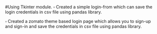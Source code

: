 #Using Tkinter module.
▫️ Created a simple login-from which can save the login credentials in csv file using pandas library.

▫️ Created a zomato theme based login page which allows you to sign-up and sign-in and save the credentials in csv file using pandas library.
